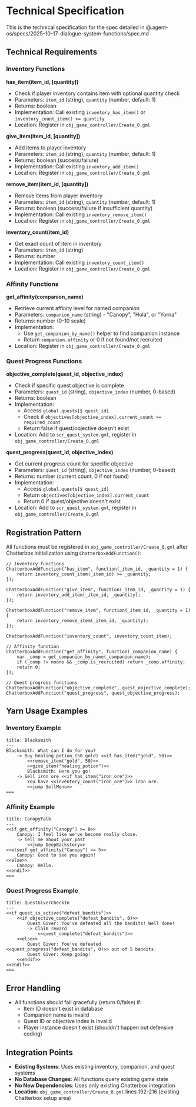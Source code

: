 # Technical Specification

This is the technical specification for the spec detailed in @.agent-os/specs/2025-10-17-dialogue-system-functions/spec.md

## Technical Requirements

### Inventory Functions

**has_item(item_id, [quantity])**
- Check if player inventory contains item with optional quantity check
- Parameters: `item_id` (string), `quantity` (number, default: 1)
- Returns: boolean
- Implementation: Call existing `inventory_has_item()` or `inventory_count_item() >= quantity`
- Location: Register in `obj_game_controller/Create_0.gml`

**give_item(item_id, [quantity])**
- Add items to player inventory
- Parameters: `item_id` (string), `quantity` (number, default: 1)
- Returns: boolean (success/failure)
- Implementation: Call existing `inventory_add_item()`
- Location: Register in `obj_game_controller/Create_0.gml`

**remove_item(item_id, [quantity])**
- Remove items from player inventory
- Parameters: `item_id` (string), `quantity` (number, default: 1)
- Returns: boolean (success/failure if insufficient quantity)
- Implementation: Call existing `inventory_remove_item()`
- Location: Register in `obj_game_controller/Create_0.gml`

**inventory_count(item_id)**
- Get exact count of item in inventory
- Parameters: `item_id` (string)
- Returns: number
- Implementation: Call existing `inventory_count_item()`
- Location: Register in `obj_game_controller/Create_0.gml`

### Affinity Functions

**get_affinity(companion_name)**
- Retrieve current affinity level for named companion
- Parameters: `companion_name` (string) - "Canopy", "Hola", or "Yorna"
- Returns: number (0-10 scale)
- Implementation:
  - Use `get_companion_by_name()` helper to find companion instance
  - Return `companion.affinity` or 0 if not found/not recruited
- Location: Register in `obj_game_controller/Create_0.gml`

### Quest Progress Functions

**objective_complete(quest_id, objective_index)**
- Check if specific quest objective is complete
- Parameters: `quest_id` (string), `objective_index` (number, 0-based)
- Returns: boolean
- Implementation:
  - Access `global.quests[$ quest_id]`
  - Check if `objectives[objective_index].current_count >= required_count`
  - Return false if quest/objective doesn't exist
- Location: Add to `scr_quest_system.gml`, register in `obj_game_controller/Create_0.gml`

**quest_progress(quest_id, objective_index)**
- Get current progress count for specific objective
- Parameters: `quest_id` (string), `objective_index` (number, 0-based)
- Returns: number (current count, 0 if not found)
- Implementation:
  - Access `global.quests[$ quest_id]`
  - Return `objectives[objective_index].current_count`
  - Return 0 if quest/objective doesn't exist
- Location: Add to `scr_quest_system.gml`, register in `obj_game_controller/Create_0.gml`

## Registration Pattern

All functions must be registered in `obj_game_controller/Create_0.gml` after Chatterbox initialization using `ChatterboxAddFunction()`:

```gml
// Inventory functions
ChatterboxAddFunction("has_item", function(_item_id, _quantity = 1) {
    return inventory_count_item(_item_id) >= _quantity;
});

ChatterboxAddFunction("give_item", function(_item_id, _quantity = 1) {
    return inventory_add_item(_item_id, _quantity);
});

ChatterboxAddFunction("remove_item", function(_item_id, _quantity = 1) {
    return inventory_remove_item(_item_id, _quantity);
});

ChatterboxAddFunction("inventory_count", inventory_count_item);

// Affinity function
ChatterboxAddFunction("get_affinity", function(_companion_name) {
    var _comp = get_companion_by_name(_companion_name);
    if (_comp != noone && _comp.is_recruited) return _comp.affinity;
    return 0;
});

// Quest progress functions
ChatterboxAddFunction("objective_complete", quest_objective_complete);
ChatterboxAddFunction("quest_progress", quest_objective_progress);
```

## Yarn Usage Examples

### Inventory Example
```yarn
title: Blacksmith
---
Blacksmith: What can I do for you?
    -> Buy healing potion (50 gold) <<if has_item("gold", 50)>>
        <<remove_item("gold", 50)>>
        <<give_item("healing_potion")>>
        Blacksmith: Here you go!
    -> Sell iron ore <<if has_item("iron_ore")>>
        You have <<inventory_count("iron_ore")>> iron ore.
        <<jump SellMenu>>
===
```

### Affinity Example
```yarn
title: CanopyTalk
---
<<if get_affinity("Canopy") >= 8>>
    Canopy: I feel like we've become really close.
    -> Tell me about your past
        <<jump DeepBackstory>>
<<elseif get_affinity("Canopy") >= 5>>
    Canopy: Good to see you again!
<<else>>
    Canopy: Hello.
<<endif>>
===
```

### Quest Progress Example
```yarn
title: QuestGiverCheckIn
---
<<if quest_is_active("defeat_bandits")>>
    <<if objective_complete("defeat_bandits", 0)>>
        Quest Giver: You've defeated all the bandits! Well done!
        -> Claim reward
            <<quest_complete("defeat_bandits")>>
    <<else>>
        Quest Giver: You've defeated <<quest_progress("defeat_bandits", 0)>> out of 5 bandits.
        Quest Giver: Keep going!
    <<endif>>
<<endif>>
===
```

## Error Handling

- All functions should fail gracefully (return 0/false) if:
  - Item ID doesn't exist in database
  - Companion name is invalid
  - Quest ID or objective index is invalid
  - Player instance doesn't exist (shouldn't happen but defensive coding)

## Integration Points

- **Existing Systems**: Uses existing inventory, companion, and quest systems
- **No Database Changes**: All functions query existing game state
- **No New Dependencies**: Uses only existing Chatterbox integration
- **Location**: `obj_game_controller/Create_0.gml` lines 192-216 (existing Chatterbox setup area)
